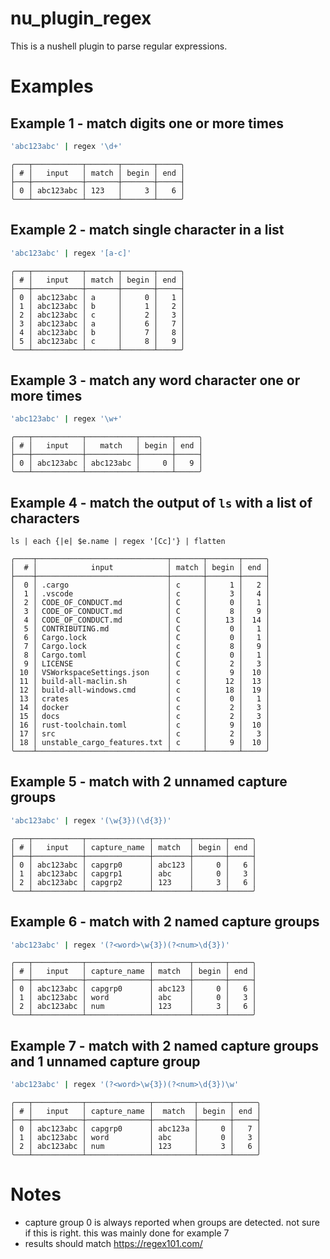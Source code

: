 # nu_plugin_regex

This is a nushell plugin to parse regular expressions.

# Examples

## Example 1 - match digits one or more times
```bash
'abc123abc' | regex '\d+'
```
```console
╭───┬───────────┬───────┬───────┬─────╮
│ # │   input   │ match │ begin │ end │
├───┼───────────┼───────┼───────┼─────┤
│ 0 │ abc123abc │ 123   │     3 │   6 │
╰───┴───────────┴───────┴───────┴─────╯
```
## Example 2 - match single character in a list
```bash
'abc123abc' | regex '[a-c]'
```
```console
╭───┬───────────┬───────┬───────┬─────╮
│ # │   input   │ match │ begin │ end │
├───┼───────────┼───────┼───────┼─────┤
│ 0 │ abc123abc │ a     │     0 │   1 │
│ 1 │ abc123abc │ b     │     1 │   2 │
│ 2 │ abc123abc │ c     │     2 │   3 │
│ 3 │ abc123abc │ a     │     6 │   7 │
│ 4 │ abc123abc │ b     │     7 │   8 │
│ 5 │ abc123abc │ c     │     8 │   9 │
╰───┴───────────┴───────┴───────┴─────╯
```
## Example 3 - match any word character one or more times
```bash
'abc123abc' | regex '\w+'
```
```console
╭───┬───────────┬───────────┬───────┬─────╮
│ # │   input   │   match   │ begin │ end │
├───┼───────────┼───────────┼───────┼─────┤
│ 0 │ abc123abc │ abc123abc │     0 │   9 │
╰───┴───────────┴───────────┴───────┴─────╯
```
## Example 4 - match the output of `ls` with a list of characters
```base
ls | each {|e| $e.name | regex '[Cc]'} | flatten
```
```console
╭────┬─────────────────────────────┬───────┬───────┬─────╮
│  # │            input            │ match │ begin │ end │
├────┼─────────────────────────────┼───────┼───────┼─────┤
│  0 │ .cargo                      │ c     │     1 │   2 │
│  1 │ .vscode                     │ c     │     3 │   4 │
│  2 │ CODE_OF_CONDUCT.md          │ C     │     0 │   1 │
│  3 │ CODE_OF_CONDUCT.md          │ C     │     8 │   9 │
│  4 │ CODE_OF_CONDUCT.md          │ C     │    13 │  14 │
│  5 │ CONTRIBUTING.md             │ C     │     0 │   1 │
│  6 │ Cargo.lock                  │ C     │     0 │   1 │
│  7 │ Cargo.lock                  │ c     │     8 │   9 │
│  8 │ Cargo.toml                  │ C     │     0 │   1 │
│  9 │ LICENSE                     │ C     │     2 │   3 │
│ 10 │ VSWorkspaceSettings.json    │ c     │     9 │  10 │
│ 11 │ build-all-maclin.sh         │ c     │    12 │  13 │
│ 12 │ build-all-windows.cmd       │ c     │    18 │  19 │
│ 13 │ crates                      │ c     │     0 │   1 │
│ 14 │ docker                      │ c     │     2 │   3 │
│ 15 │ docs                        │ c     │     2 │   3 │
│ 16 │ rust-toolchain.toml         │ c     │     9 │  10 │
│ 17 │ src                         │ c     │     2 │   3 │
│ 18 │ unstable_cargo_features.txt │ c     │     9 │  10 │
╰────┴─────────────────────────────┴───────┴───────┴─────╯
```
## Example 5 - match with 2 unnamed capture groups
```bash
'abc123abc' | regex '(\w{3})(\d{3})'
```
```console
╭───┬───────────┬──────────────┬────────┬───────┬─────╮
│ # │   input   │ capture_name │ match  │ begin │ end │
├───┼───────────┼──────────────┼────────┼───────┼─────┤
│ 0 │ abc123abc │ capgrp0      │ abc123 │     0 │   6 │
│ 1 │ abc123abc │ capgrp1      │ abc    │     0 │   3 │
│ 2 │ abc123abc │ capgrp2      │ 123    │     3 │   6 │
╰───┴───────────┴──────────────┴────────┴───────┴─────╯
```
## Example 6 - match with 2 named capture groups
```bash
'abc123abc' | regex '(?<word>\w{3})(?<num>\d{3})'
```
```console
╭───┬───────────┬──────────────┬────────┬───────┬─────╮
│ # │   input   │ capture_name │ match  │ begin │ end │
├───┼───────────┼──────────────┼────────┼───────┼─────┤
│ 0 │ abc123abc │ capgrp0      │ abc123 │     0 │   6 │
│ 1 │ abc123abc │ word         │ abc    │     0 │   3 │
│ 2 │ abc123abc │ num          │ 123    │     3 │   6 │
╰───┴───────────┴──────────────┴────────┴───────┴─────╯
```
## Example 7 - match with 2 named capture groups and 1 unnamed capture group
```bash
'abc123abc' | regex '(?<word>\w{3})(?<num>\d{3})\w'
```
```console
╭───┬───────────┬──────────────┬─────────┬───────┬─────╮
│ # │   input   │ capture_name │  match  │ begin │ end │
├───┼───────────┼──────────────┼─────────┼───────┼─────┤
│ 0 │ abc123abc │ capgrp0      │ abc123a │     0 │   7 │
│ 1 │ abc123abc │ word         │ abc     │     0 │   3 │
│ 2 │ abc123abc │ num          │ 123     │     3 │   6 │
╰───┴───────────┴──────────────┴─────────┴───────┴─────╯
```
# Notes

- capture group 0 is always reported when groups are detected. not sure if this is right. this was mainly done for example 7
- results should match https://regex101.com/